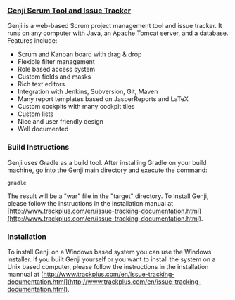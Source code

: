 ### [Genji Scrum Tool and Issue Tracker](http://www.trackplus.com)
Genji is a web-based Scrum project management tool and issue tracker. It runs on any computer with Java, an Apache Tomcat server, and a database. Features include:
* Scrum and Kanban board with drag & drop
* Flexible filter management
* Role based access system
* Custom fields and masks
* Rich text editors
* Integration with Jenkins, Subversion, Git, Maven
* Many report templates based on JasperReports and LaTeX
* Custom cockpits with many cockpit tiles
* Custom lists
* Nice and user friendly design
* Well documented

### Build Instructions
Genji uses Gradle as a build tool. After installing Gradle on your build machine, go into the Genji main directory and execute the command:

    gradle

The result will be a "war" file in the "target" directory. To install Genji, please follow the instructions in the installation manual at [http://www.trackplus.com/en/issue-tracking-documentation.html](http://www.trackplus.com/en/issue-tracking-documentation.html).

### Installation
To install Genji on a Windows based system you can use the Windows installer. If you built Genji yourself or you want to install the system on a Unix based computer, please follow the instructions in the installation mannual at [http://www.trackplus.com/en/issue-tracking-documentation.html](http://www.trackplus.com/en/issue-tracking-documentation.html). 
